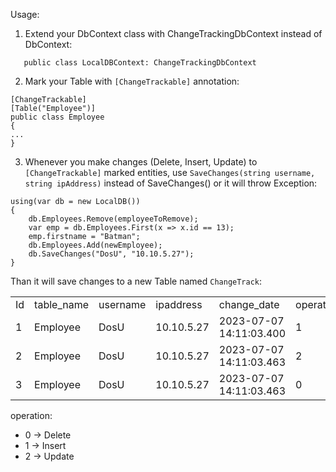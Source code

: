 Usage:
1) Extend your DbContext class with ChangeTrackingDbContext instead of DbContext:
```
   public class LocalDBContext: ChangeTrackingDbContext
```
2) Mark your Table with `[ChangeTrackable]` annotation:
```
[ChangeTrackable]
[Table("Employee")]
public class Employee
{
...
}
```
 3) Whenever you make changes (Delete, Insert, Update) to `[ChangeTrackable]` marked entities, use `SaveChanges(string username, string ipAddress)` instead of SaveChanges() or it will throw Exception:
```
using(var db = new LocalDB())
{
    db.Employees.Remove(employeeToRemove);
    var emp = db.Employees.First(x => x.id == 13);
    emp.firstname = "Batman";
    db.Employees.Add(newEmployee);
    db.SaveChanges("DosU", "10.10.5.27");
}
```

Than it will save changes to a new Table named `ChangeTrack`:
<table>
  <tr>
<td>Id</td>	<td>table_name</td>	<td>username</td>	<td>ipaddress</td>	<td>change_date</td>	<td>operation</td>	<td>old_values</td>	<td>new_values</td>
  </tr>
  <tr>
<td>1</td>	<td>Employee</td>	<td>DosU</td>	<td>10.10.5.27</td>	<td>2023-07-07 14:11:03.400</td>	<td>1</td>	<td>NULL</td>	<td>{"id":"11","lastname":"Bond","firstname":"James","birthdate":"11/11/1920"}</td>
  </tr>
  <tr>
<td>2</td>	<td>Employee</td>	<td>DosU</td>	<td>10.10.5.27</td>	<td>2023-07-07 14:11:03.463</td>	<td>2</td>	<td>{"id":"13","lastname":"Wayne","firstname":"Bruce","birthdate":"03/30/1988"}</td><td>{"id":"201","lastname":"Wayne","firstname":"Batman","birthdate":"8/7/1994 12:00:00 AM"}</td>
  </tr>
  <tr>
<td>3</td>	<td>Employee</td>	<td>DosU</td>	<td>10.10.5.27</td> <td>2023-07-07 14:11:03.463</td>	<td>0</td>	<td>{"id":"12","lastname":"Newman","firstname":"Bill","birthdate":"01/01/2000"}</td>	<td>NULL</td>
  </tr>
</table>

operation:
<ul>
  <li>0 -> Delete</li>
  <li>1 -> Insert</li>
  <li>2 -> Update</li>
</ul>
